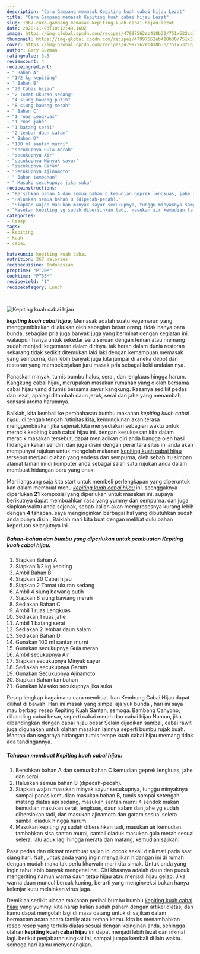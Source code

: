 ```yaml
---
description: "Cara Gampang memasak Kepiting kuah cabai hijau Lezat"
title: "Cara Gampang memasak Kepiting kuah cabai hijau Lezat"
slug: 1867-cara-gampang-memasak-kepiting-kuah-cabai-hijau-lezat
date: 2020-11-03T10:12:49.160Z
image: https://img-global.cpcdn.com/recipes/47997562eb418b30/751x532cq70/kepiting-kuah-cabai-hijau-foto-resep-utama.jpg
thumbnail: https://img-global.cpcdn.com/recipes/47997562eb418b30/751x532cq70/kepiting-kuah-cabai-hijau-foto-resep-utama.jpg
cover: https://img-global.cpcdn.com/recipes/47997562eb418b30/751x532cq70/kepiting-kuah-cabai-hijau-foto-resep-utama.jpg
author: Gary Guzman
ratingvalue: 3.5
reviewcount: 4
recipeingredient:
- " Bahan A"
- "1/2 kg kepiting"
- " Bahan B"
- "20 Cabai hijau"
- "2 Tomat ukuran sedang"
- "4 siung bawang putih"
- "8 siung bawang merah"
- " Bahan C"
- "1 ruas Lengkuas"
- "1 ruas jahe"
- "1 batang serai"
- "2 lembar daun salam"
- " Bahan D"
- "100 ml santan murni"
- "secukupnya Gula merah"
- "secukupnya Air"
- "secukupnya Minyak sayur"
- "secukupnya Garam"
- "Secukupnya Ajinamoto"
- " Bahan tambahan"
- " Masako secukupnya jika suka"
recipeinstructions:
- "Bersihkan bahan A dan semua bahan C kemudian geprek lengkuas, jahe dan serai."
- "Haluskan semua bahan B (dipecah-pecah)."
- "Siapkan wajan masukan minyak sayur secukupnya, tunggu minyaknya sampai panas kemudian masukan bahan B, tumis sampai setengah matang diatas api sedang, masukan santan murni 4 sendok makan kemudian masukan serai, lengkuas, daun salam dan jahe yg sudah dibersihkan tadi, dan masukan ajinamoto dan garam sesuai selera sambil  diaduk hingga harum."
- "Masukan kepiting yg sudah dibersihkan tadi, masukan air kemudian tambahkan sisa santan murni, sambil diaduk masukan gula merah sesuai selera, lalu aduk lagi hingga merata dan matang, kemudian sajikan."
categories:
- Resep
tags:
- kepiting
- kuah
- cabai

katakunci: kepiting kuah cabai 
nutrition: 267 calories
recipecuisine: Indonesian
preptime: "PT20M"
cooktime: "PT35M"
recipeyield: "1"
recipecategory: Lunch

---
```



![Kepiting kuah cabai hijau](https://img-global.cpcdn.com/recipes/47997562eb418b30/751x532cq70/kepiting-kuah-cabai-hijau-foto-resep-utama.jpg)

<b><i>kepiting kuah cabai hijau</i></b>, Memasak adalah suatu kegemaran yang menggembirakan dilakukan oleh sebagian besar orang. tidak hanya para bunda, sebagian pria juga banyak juga yang berminat dengan kegiatan ini. walaupun hanya untuk sekedar seru seruan dengan teman atau memang sudah menjadi kegemaran dalam dirinya. tak heran dalam dunia restoran sekarang tidak sedikit ditemukan laki laki dengan kemampuan memasak yang sempurna, dan lebih banyak juga kita jumpai di aneka depot dan restoran yang mempekerjakan juru masak pria sebagai koki andalan nya.

Panaskan minyak, tumis bumbu halus, serai, dan lengkuas hingga harum. Kangkung cabai hijau, merupakan masakan rumahan yang diolah bersama cabai hijau yang ditumis bersama sayur kangkung. Rasanya sedikit pedas dan lezat, apalagi ditambah daun jeruk, serai dan jahe yang menambah sensasi aroma harumnya.

Baiklah, kita kembali ke pembahasan bumbu makanan <i>kepiting kuah cabai hijau</i>. di tengah tengah rutinitas kita, kemungkinan akan terasa menggembirakan jika sejenak kita menyediakan sebagian waktu untuk meracik kepiting kuah cabai hijau ini. dengan kesuksesan kita dalam meracik masakan tersebut, dapat menjadikan diri anda bangga oleh hasil hidangan kalian sendiri. dan juga disini dengan perantara situs ini anda akan mempunyai rujukan untuk mengolah makanan <u>kepiting kuah cabai hijau</u> tersebut menjadi olahan yang endess dan sempurna, oleh sebab itu simpan alamat laman ini di komputer anda sebagai salah satu rujukan anda dalam membuat hidangan baru yang enak.


Mari langsung saja kita start untuk membeli perlengkapan yang diperuntuk kan dalam membuat menu <u><i>kepiting kuah cabai hijau</i></u> ini. seenggaknya diperlukan <b>21</b> komposisi yang diperlukan untuk masakan ini. supaya berikutnya dapat membuahkan rasa yang yummy dan sempurna. dan juga siapkan waktu anda sejenak, sebab kalian akan memprosesnya kurang lebih dengan <b>4</b> tahapan. saya menginginkan berbagai hal yang dibutuhkan sudah anda punya disini, Baiklah mari kita buat dengan melihat dulu bahan keperluan selanjutnya ini.

<!--inarticleads1-->

##### Bahan-bahan dan bumbu yang diperlukan untuk pembuatan Kepiting kuah cabai hijau:

1. Siapkan  Bahan A
1. Siapkan 1/2 kg kepiting
1. Ambil  Bahan B
1. Siapkan 20 Cabai hijau
1. Siapkan 2 Tomat ukuran sedang
1. Ambil 4 siung bawang putih
1. Siapkan 8 siung bawang merah
1. Sediakan  Bahan C
1. Ambil 1 ruas Lengkuas
1. Sediakan 1 ruas jahe
1. Ambil 1 batang serai
1. Sediakan 2 lembar daun salam
1. Sediakan  Bahan D
1. Gunakan 100 ml santan murni
1. Gunakan secukupnya Gula merah
1. Ambil secukupnya Air
1. Siapkan secukupnya Minyak sayur
1. Sediakan secukupnya Garam
1. Gunakan Secukupnya Ajinamoto
1. Siapkan  Bahan tambahan
1. Gunakan  Masako secukupnya jika suka


Resep lengkap bagaimana cara membuat Ikan Kembung Cabai Hijau dapat dilihat di bawah. Hari ini masak yang simpel aja yuk bunda , hari ini saya mau berbagi resep Kepiting Kuah Santan, semoga. Bambang Cahyono, dibanding cabai besar, seperti cabai merah dan cabai hijau Namun, jika dibandingkan dengan cabai hijau besar Selain dijadikan sambal, cabai rawit juga digunakan untuk olahan masakan lainnya seperti bumbu rujak buah. Mantap dan segarnya hidangan tumis tempe kuah cabai hijau memang tidak ada tandingannya. 

<!--inarticleads2-->

##### Tahapan membuat Kepiting kuah cabai hijau:

1. Bersihkan bahan A dan semua bahan C kemudian geprek lengkuas, jahe dan serai.
1. Haluskan semua bahan B (dipecah-pecah).
1. Siapkan wajan masukan minyak sayur secukupnya, tunggu minyaknya sampai panas kemudian masukan bahan B, tumis sampai setengah matang diatas api sedang, masukan santan murni 4 sendok makan kemudian masukan serai, lengkuas, daun salam dan jahe yg sudah dibersihkan tadi, dan masukan ajinamoto dan garam sesuai selera sambil  diaduk hingga harum.
1. Masukan kepiting yg sudah dibersihkan tadi, masukan air kemudian tambahkan sisa santan murni, sambil diaduk masukan gula merah sesuai selera, lalu aduk lagi hingga merata dan matang, kemudian sajikan.


Rasa pedas dan nikmat membuat sajian ini cocok sekali dinikmati pada saat siang hari. Nah, untuk anda yang ingin menyajikan hidangan ini di rumah dengan mudah maka tak perlu khawatir mari kita simak. Untuk anda yang ingin tahu lebih banyak mengenai hal. Ciri khasnya adalah daun dan pucuk mengeriting namun warna daun tetap hijau atau menjadi hijau gelap. Jika warna daun muncul bercak kuning, berarti yang menginveksi bukan hanya kelenjar kutu melainkan virus juga. 

Demikian sedikit ulasan makanan perihal bumbu bumbu <u>kepiting kuah cabai hijau</u> yang yummy. kita harap kalian sudah paham dengan artikel diatas, dan kamu dapat mengolah lagi di masa datang untuk di sajikan dalam bermacam acara acara family atau teman kamu. kita bs menambahkan resep resep yang tertulis diatas sesuai dengan keinginan anda, sehingga olahan <b>kepiting kuah cabai hijau</b> ini dapat menjadi lebih lezat dan nikmat lagi. berikut penjabaran singkat ini, sampai jumpa kembali di lain waktu. semoga hari kamu menyenangkan.

